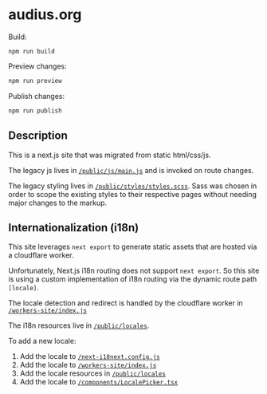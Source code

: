 # audius.org

Build:

```
npm run build
```

Preview changes:

```bash
npm run preview
```

Publish changes:

```bash
npm run publish
```

## Description

This is a next.js site that was migrated from static html/css/js.

The legacy js lives in [`/public/js/main.js`](/public/js/main.js) and is invoked on route changes.

The legacy styling lives in [`/public/styles/styles.scss`](/public/styles/styles.scss). Sass was chosen in order to scope the existing styles to their respective pages without needing major changes to the markup.

## Internationalization (i18n)

This site leverages `next export` to generate static assets that are hosted via a cloudflare worker.

Unfortunately, Next.js i18n routing does not support `next export`. So this site is using a custom implementation of i18n routing via the dynamic route path `[locale]`.

The locale detection and redirect is handled by the cloudflare worker in [`/workers-site/index.js`](/workers-site/index.js)

The i18n resources live in [`/public/locales`](/public/locales).

To add a new locale:

1. Add the locale to [`/next-i18next.config.js`](/next-i18next.config.js)
2. Add the locale to [`/workers-site/index.js`](/workers-site/index.js)
3. Add the locale resources in [`/public/locales`](/public/locales)
4. Add the locale to [`/components/LocalePicker.tsx`](/components/LocalePicker.tsx)
